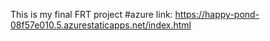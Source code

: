 This is my final FRT project
#azure link:  https://happy-pond-08f57e010.5.azurestaticapps.net/index.html
